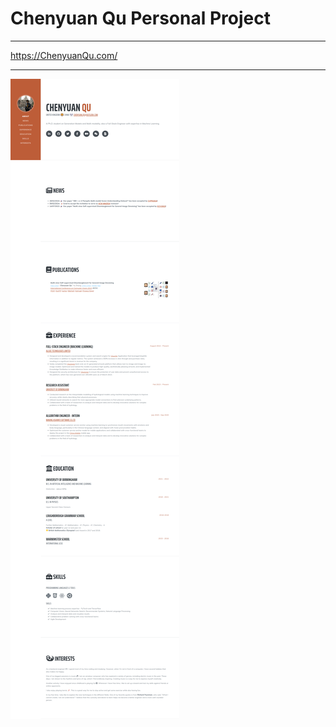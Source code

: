 # Chenyuan Qu Personal Project
---
https://ChenyuanQu.com/

---

[![Personal Website Screenshot](stats/chenyuanqu.com_.png)](https://ChenyuanQu.com/)